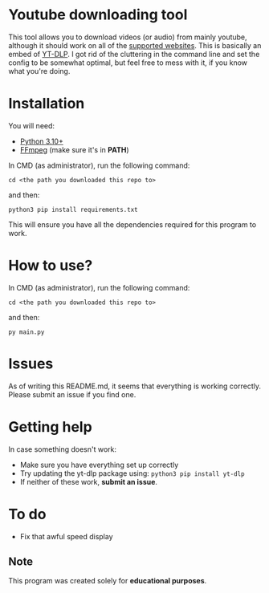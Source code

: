 # Youtube downloading tool
This tool allows you to download videos (or audio) from mainly youtube, although it should work on all of the [supported websites](https://github.com/yt-dlp/yt-dlp/blob/master/supportedsites.md).
This is basically an embed of [YT-DLP](https://github.com/yt-dlp/yt-dlp). I got rid of the cluttering in the command line and set the config to be somewhat optimal, but feel free to mess with it, if you know what you're doing.

# Installation
You will need:
 - [Python 3.10+](https://www.python.org/downloads/)
 - [FFmpeg](https://www.ffmpeg.org/download.html) (make sure it's in **PATH**)

In CMD (as administrator), run the following command:

``cd <the path you downloaded this repo to>``

and then:

``python3 pip install requirements.txt``

This will ensure you have all the dependencies required for this program to work.


# How to use?
In CMD (as administrator), run the following command:

``cd <the path you downloaded this repo to>``

and then:

``py main.py``


# Issues
As of writing this README.md, it seems that everything is working correctly. Please submit an issue if you find one.


# Getting help
In case something doesn't work:
 - Make sure you have everything set up correctly
 - Try updating the yt-dlp package using:
    ``python3 pip install yt-dlp``
 - If neither of these work, **submit an issue**.


# To do
 - Fix that awful speed display


## Note
This program was created solely for **educational purposes**. 
